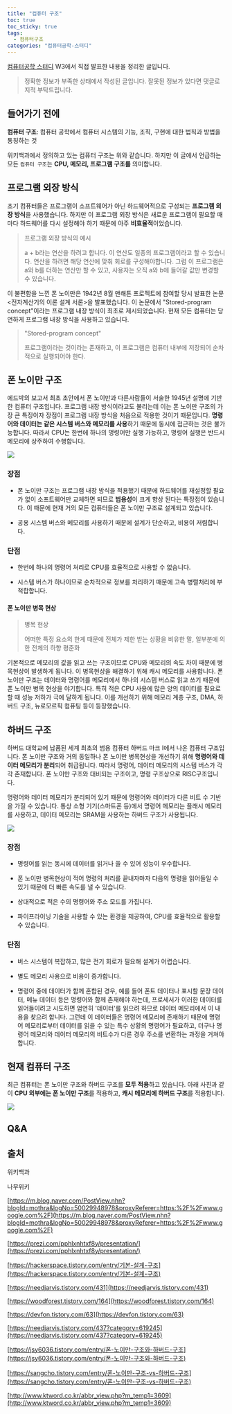 ```yaml
---
title: "컴퓨터 구조"
toc: true
toc_sticky: true
tags:
  - 컴퓨터구조
categories: "컴퓨터공학-스터디"
---
```


[컴퓨터공학 스터디](https://www.notion.so/womencsstudyofdsm/WCD-Women-Computer-science-study-of-DSM-women-sport-club-318c9179f512495d917228c2b37da165) W3에서 직접 발표한 내용을 정리한 글입니다.



> 정확한 정보가 부족한 상태에서 작성된 글입니다. 잘못된 정보가 있다면 댓글로 지적 부탁드립니다.



## 들어가기 전에

**컴퓨터 구조**: 컴퓨터 공학에서 컴퓨터 시스템의 기능, 조직, 구현에 대한 법칙과 방법을 통칭하는 것

위키백과에서 정의하고 있는 컴퓨터 구조는 위와 같습니다. 하지만 이 글에서 언급하는 모든 `컴퓨터 구조`는  **CPU, 메모리, 프로그램 구조를** 의미합니다.



## 프로그램 외장 방식

초기 컴퓨터들은 프로그램이 소프트웨어가 아닌 하드웨어적으로 구성되는 **프로그램 외장 방식**을 사용했습니다. 하지만 이 프로그램 외장 방식은 새로운 프로그램이 필요할 때마다 하드웨어를 다시 설정해야 하기 때문에 아주 **비효율적**이었습니다. 

> 프로그램 외장 방식의 예시
>
> a + b라는 연산을 하려고 합니다. 이 연산도 일종의 프로그램이라고 할 수 있습니다. 연산을 하려면 해당 연산에 맞춰 회로를 구성해야합니다. 그럼 이 프로그램은 a와 b를 더하는 연산만 할 수 있고, 사용자는 오직 a와 b에 들어갈 값만 변경할 수 있습니다. 

이 불편함을 느낀 폰 노이만은 1942년 8월 맨해튼 프로젝트에 참여할 당시 발표한 논문 \<전자계산기의 이론 설계 서론\>을 발표했습니다. 이 논문에서 "Stored-program concept"이라는 프로그램 내장 방식이 최초로 제시되었습니다. 현재 모든 컴퓨터는 당연하게 프로그램 내장 방식을 사용하고 있습니다.

> "Stored-program concept"
>
> 프로그램이라는 것이라는 존재하고, 이 프로그램은 컴퓨터 내부에 저장되어 순차적으로 실행되어야 한다. 



## 폰 노이만 구조

에드박의 보고서 최초 초안에서 폰 노이만과 다른사람들이 서술한 1945년 설명에 기반한 컴퓨터 구조입니다. 프로그램 내장 방식이라고도 불리는데 이는 폰 노이만 구조의 가장 큰 특징이자 장점이 프로그램 내장 방식을 처음으로 적용한 것이기 때문입니다. **명령어와 데이터는 같은 시스템 버스와 메모리를 사용**하기 때문에 동시에 접근하는 것은 불가능합니다. 따라서 CPU는 한번에 하나의 명령어만 실행 가능하고, 명령어 실행은 반드시 메모리에 상주하여 수행합니다. 

![](https://user-images.githubusercontent.com/45457678/80601283-93418d00-8a68-11ea-9822-0cfefc11485a.png)

### 장점

- 폰 노이만 구조는 프로그램 내장 방식을 적용했기 때문에 하드웨어를 재설정할 필요가 없이 소프트웨어만 교체하면 되므로 **범용성**이 크게 향상 된다는 특장점이 있습니다. 이 때문에 현재 거의 모든 컴퓨터들은 폰 노이만 구조로 설계되고 있습니다.

- 공용 시스템 버스와 메모리를 사용하기 때문에 설계가 단순하고, 비용이 저렴합니다.

### 단점

- 한번에 하나의 명령어 처리로 CPU를 효율적으로 사용할 수 없습니다.

- 시스템 버스가 하나이므로 순차적으로 정보를 처리하기 때문에 고속 병렬처리에 부적합합니다.

#### 폰 노이만 병목 현상

> 병목 현상
>
> 어떠한 특정 요소의 한계 때문에 전체가 제한 받는 상황을 비유한 말, 일부분에 의한 전체의 하향 평준화

기본적으로 메모리의 값을 읽고 쓰는 구조이므로 CPU와 메모리의 속도 차이 때문에 병목현상이 발생하게 됩니다. 이 병목현상을 해결하기 위해 캐시 메모리를 사용합니다. 폰 노이만 구조는 데이터와 명령어를 메모리에서 하나의 시스템 버스로 읽고 쓰기 때문에 폰 노이만 병목 현상을 야기합니다. 특히 적은 CPU 사용에 많은 양의 데이터를 필요로 할 때 성능 저하가 극에 달하게 됩니다. 이를 개선하기 위해 메모리 계층 구조, DMA, 하버드 구조, 뉴로모르픽 컴퓨팅 등이 등장했습니다.



## 하버드 구조

하버드 대학교에 납품된 세계 최초의 범용 컴퓨터 하버드 마크 I에서 나온 컴퓨터 구조입니다. 폰 노이만 구조와 거의 동일하나 폰 노이만 병목현상을 개선하기 위해 **명령어와 데이터 메모리가 분리**되어 취급됩니다. 따라서 명령어, 데이터 메모리의 시스템 버스가 각각 존재합니다. 폰 노이만 구조와 대비되는 구조이고, 명령 구조상으로 RISC구조입니다.

명령어와 데이터 메모리가 분리되어 있기 때문에 명령어와 데이터가 다른 비트 수 기반을 가질 수 있습니다. 통상 소형 기기(스마트폰 등)에서 명령어 메모리는 플래시 메모리를 사용하고, 데이터 메모리는 SRAM을 사용하는 하버드 구조가 사용됩니다.

![](https://user-images.githubusercontent.com/45457678/80601290-95a3e700-8a68-11ea-8cb7-cda2a573f54d.png)

### 장점

- 명령어를 읽는 동시에 데이터를 읽거나 쓸 수 있어 성능이 우수합니다.

- 폰 노이만 병목현상이 적어 명령의 처리를 끝내자마자 다음의 명령을 읽어들일 수 있기 때문에 더 빠른 속도를 낼 수 있습니다.

- 상대적으로 적은 수의 명령어와 주소 모드를 가집니다.

- 파이프라이닝 기술을 사용할 수 있는 환경을 제공하여, CPU를 효율적으로 활용할 수 있습니다.

### 단점

- 버스 시스템이 복잡하고, 많은 전기 회로가 필요해 설계가 어렵습니다.

- 별도 메모리 사용으로 비용이 증가합니다.

- 명령어 중에 데이터가 함께 혼합된 경우, 예를 들어 폰트 데이터나 표시할 문장 데이터, 메뉴 데이터 등은 명령어와 함께 존재해야 하는데, 프로세서가 이러한 데이터를 읽어들이려고 시도하면 엄연히 '데이터'를 읽으려 하므로 데이터 메모리에서 이 내용을 찾으려 합니다. 그런데 이 데이터들은 명령어 메모리에 존재하기 때문에 명령어 메모리로부터 데이터를 읽을 수 있는 특수 상황의 명령어가 필요하고, 더구나 명령어 메모리와 데이터 메모리의 비트수가 다른 경우 주소를 변환하는 과정을 거쳐야 합니다.



## 현재 컴퓨터 구조

최근 컴퓨터는 폰 노이만 구조와 하버드 구조를 **모두 적용**하고 있습니다. 아래 사진과 같이 **CPU 외부에는 폰 노이만 구조**를 적용하고, **캐시 메모리에 하버드 구조**를 적용합니다. 

![](https://user-images.githubusercontent.com/45457678/80601549-eddae900-8a68-11ea-9c9c-f13d301bb490.png)

## Q&A



## 출처

위키백과

나무위키

[https://m.blog.naver.com/PostView.nhn?blogId=mothra&logNo=50029948978&proxyReferer=https:%2F%2Fwww.google.com%2F](https://m.blog.naver.com/PostView.nhn?blogId=mothra&logNo=50029948978&proxyReferer=https:%2F%2Fwww.google.com%2F)

[https://prezi.com/pphlxnhtxf8y/presentation/](https://prezi.com/pphlxnhtxf8y/presentation/)

[https://hackerspace.tistory.com/entry/기본-설계-구조](https://hackerspace.tistory.com/entry/기본-설계-구조)

[https://needjarvis.tistory.com/431](https://needjarvis.tistory.com/431)

[https://woodforest.tistory.com/164](https://woodforest.tistory.com/164)

[https://devfon.tistory.com/63](https://devfon.tistory.com/63)

[https://needjarvis.tistory.com/437?category=619245](https://needjarvis.tistory.com/437?category=619245)

[https://jsy6036.tistory.com/entry/폰-노이만-구조와-하버드-구조](https://jsy6036.tistory.com/entry/폰-노이만-구조와-하버드-구조)

[https://sangcho.tistory.com/entry/폰-노이만-구조-vs-하버드-구조](https://sangcho.tistory.com/entry/폰-노이만-구조-vs-하버드-구조)

[http://www.ktword.co.kr/abbr_view.php?m_temp1=3609](http://www.ktword.co.kr/abbr_view.php?m_temp1=3609)

